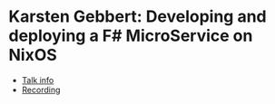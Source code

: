 # Karsten Gebbert: Developing and deploying a F# MicroService on NixOS

* [Talk info]()
* [Recording](https://www.youtube.com/watch?v=Sd0VDLnpfn8)
